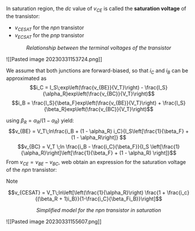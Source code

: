 In saturation region, the *dc* value of $v_{CE}$ is called the **saturation voltage** of the transistor:
- $v_{CESAT}$ for the *npn* transistor
- $v_{ECSAT}$ for the *pnp* transistor

<center><em>Relationship between the terminal voltages of the transistor</em></center>

![[Pasted image 20230331153724.png]]

We assume that both junctions are forward-biased, so that $i_C$ and $i_B$ can be approximated as
$$i_C = I_S\;exp\left(\frac{v_{BE}}{V_T}\right) - \frac{I_S}{\alpha_R}exp\left(\frac{v_{BC}}{V_T}\right)$$
$$i_B = \frac{I_S}{\beta_F}exp\left(\frac{v_{BE}}{V_T}\right) + \frac{I_S}{\beta_R}exp\left(\frac{v_{BC}}{V_T}\right)$$

using $\beta_R = \alpha_R/(1 - \alpha_R)$  yield:
$$v_{BE} = V_T\;ln\frac{i_B + (1 - \alpha_R) i_C}{I_S\left[\frac{1}{\beta_F} + (1 - \alpha_R\right]} $$
$$v_{BC} = V_T \;ln \frac{i_B - \frac{i_C}{\beta_F}}{I_S \left[\frac{1}{\alpha_R}\right]\left[\frac{1}{\beta_F} + (1 - \alpha_R) \right]}$$
From $v_{CE} = v_{BE} - v_{BC}$, web obtain an expression for the saturation voltage of the *npn* transistor:

>[!note]
>$$v_{CESAT} = V_T\;ln\left[\left(\frac{1}{\alpha_R}\right) \frac{1 + \frac{i_c}{(\beta_R + 1)i_B}}{1-\frac{i_C}{\beta_Fi_B}}\right]$$

<center><em>Simplified model for the npn transistor in saturation</em></center>

![[Pasted image 20230331155607.png]]